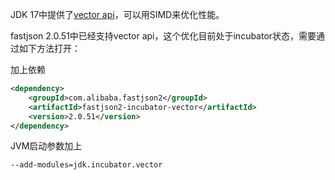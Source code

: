 JDK 17中提供了[vector api](https://openjdk.org/jeps/426)，可以用SIMD来优化性能。

fastjson 2.0.51中已经支持vector api，这个优化目前处于incubator状态，需要通过如下方法打开：

加上依赖
```xml
<dependency>
    <groupId>com.alibaba.fastjson2</groupId>
    <artifactId>fastjson2-incubator-vector</artifactId>
    <version>2.0.51</version>
</dependency>
```

JVM启动参数加上
```shell
--add-modules=jdk.incubator.vector
```
